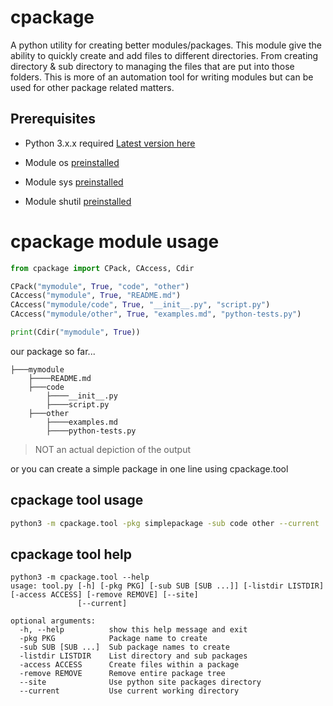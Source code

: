 # cpackage
A python utility for creating better modules/packages. This module give the ability to quickly create and add files to different directories. From creating directory & sub directory to managing the files that are put into those folders. This is more of an automation tool for writing modules but can be used for other package related matters.

## Prerequisites
* Python 3.x.x required [Latest version here](https://www.python.org/ftp/python/3.8.2/python-3.8.2.exe)

* Module os [preinstalled](https://docs.python.org/3/library/os.html)

* Module sys [preinstalled](https://docs.python.org/3.8/library/sys.html)

* Module shutil [preinstalled](https://docs.python.org/3/library/shutil.html)

# cpackage module usage

```python
from cpackage import CPack, CAccess, Cdir

CPack("mymodule", True, "code", "other")
CAccess("mymodule", True, "README.md")
CAccess("mymodule/code", True, "__init__.py", "script.py")
CAccess("mymodule/other", True, "examples.md", "python-tests.py")

print(Cdir("mymodule", True))
```
our package so far...

    ├───mymodule
        ├────README.md
        ├───code
            ├────__init__.py
            ├────script.py
        ├───other
            ├────examples.md
            ├────python-tests.py
> NOT an actual depiction of the output

or you can create a simple package in one line using cpackage.tool

## cpackage tool usage

```bash
python3 -m cpackage.tool -pkg simplepackage -sub code other --current
```

## cpackage tool help
```
python3 -m cpackage.tool --help
usage: tool.py [-h] [-pkg PKG] [-sub SUB [SUB ...]] [-listdir LISTDIR] [-access ACCESS] [-remove REMOVE] [--site]
               [--current]

optional arguments:
  -h, --help          show this help message and exit
  -pkg PKG            Package name to create
  -sub SUB [SUB ...]  Sub package names to create
  -listdir LISTDIR    List directory and sub packages
  -access ACCESS      Create files within a package
  -remove REMOVE      Remove entire package tree
  --site              Use python site packages directory
  --current           Use current working directory
```
